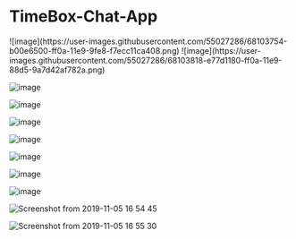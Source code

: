 # TimeBox-Chat-App
<p center>
![image](https://user-images.githubusercontent.com/55027286/68103754-b00e6500-ff0a-11e9-9fe8-f7ecc11ca408.png) ![image](https://user-images.githubusercontent.com/55027286/68103818-e77d1180-ff0a-11e9-88d5-9a7d42af782a.png)
</p>

![image](https://user-images.githubusercontent.com/55027286/68104018-dbde1a80-ff0b-11e9-82ee-7a7283336342.png)

![image](https://user-images.githubusercontent.com/55027286/68104058-10ea6d00-ff0c-11e9-8dc9-c27e4806f390.png)

![image](https://user-images.githubusercontent.com/55027286/68104097-38d9d080-ff0c-11e9-8d1a-54fe3a357100.png)

![image](https://user-images.githubusercontent.com/55027286/68104135-72aad700-ff0c-11e9-916a-32ab973209eb.png)

![image](https://user-images.githubusercontent.com/55027286/68104163-8eae7880-ff0c-11e9-85ff-46894b32b926.png)

![image](https://user-images.githubusercontent.com/55027286/68104198-c6b5bb80-ff0c-11e9-9093-33588d6b1372.png)

![image](https://user-images.githubusercontent.com/55027286/68104247-eea51f00-ff0c-11e9-9124-e9baf8466c9e.png)

![Screenshot from 2019-11-05 16 54 45](https://user-images.githubusercontent.com/55027286/68198084-f4266600-ffed-11e9-9146-a819e989aa67.png)

![Screenshot from 2019-11-05 16 55 30](https://user-images.githubusercontent.com/55027286/68198085-f4befc80-ffed-11e9-8b97-054a61c1a458.png)

